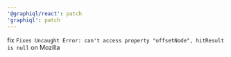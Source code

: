 ```yaml
---
'@graphiql/react': patch
'graphiql': patch
---
```


fix `Fixes Uncaught Error: can't access property "offsetNode", hitResult is null` on Mozilla
